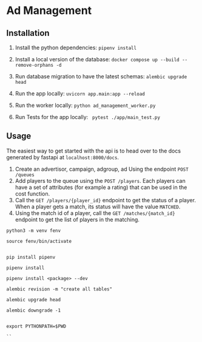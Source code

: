 

# Ad Management


## Installation

1. Install the python dependencies: `pipenv install`
2. Install a local version of the database: `docker compose up --build --remove-orphans -d`
3. Run database migration to have the latest schemas: `alembic upgrade head`
4. Run the app locally: `uvicorn app.main:app --reload`
5. Run the worker locally: `python ad_management_worker.py`

6. Run Tests for the app locally: ` pytest ./app/main_test.py`

## Usage

The easiest way to get started with the api is to head over to the docs generated by fastapi at `localhost:8000/docs`.

1. Create an
   advertisor,
   campaign,
   adgroup,
   ad
   Using the endpoint
     `POST /queues`
2. Add players to the queue using the `POST /players`. Each players can have a set of attributes (for example a rating) that can be used in the cost function.
3. Call the `GET /players/{player_id}` endpoint to get the status of a player. When a player gets a match, its status will have the value `MATCHED`.
4. Using the match id of a player, call the `GET /matches/{match_id}` endpoint to get the list of players in the matching.




```
python3 -m venv fenv

source fenv/bin/activate


pip install pipenv

pipenv install

pipenv install <package> --dev

alembic revision -m "create all tables"

alembic upgrade head

alembic downgrade -1


export PYTHONPATH=$PWD

``